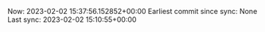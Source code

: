 Now: 2023-02-02 15:37:56.152852+00:00 Earliest commit since sync: None Last sync: 2023-02-02 15:10:55+00:00
